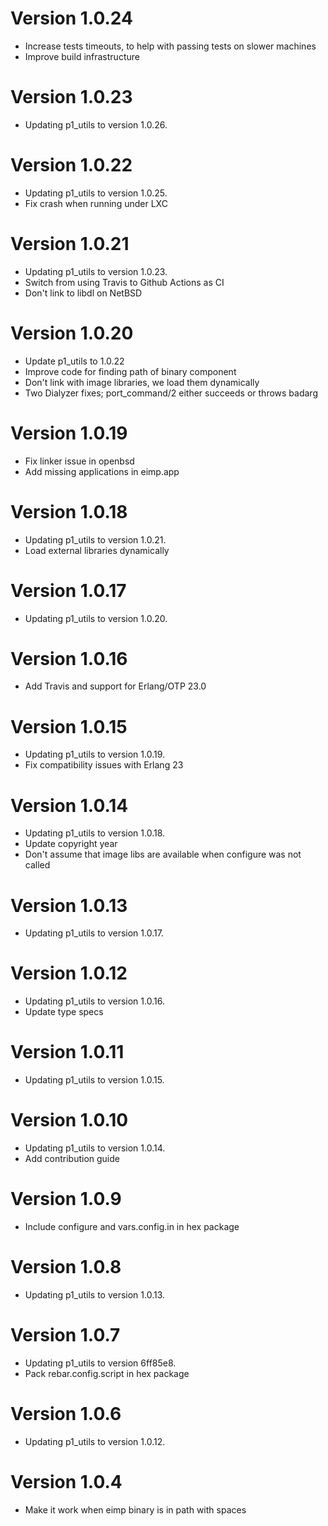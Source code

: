 # Version 1.0.24

* Increase tests timeouts, to help with passing tests on slower machines
* Improve build infrastructure

# Version 1.0.23

* Updating p1_utils to version 1.0.26.

# Version 1.0.22

* Updating p1_utils to version 1.0.25.
* Fix crash when running under LXC

# Version 1.0.21

* Updating p1_utils to version 1.0.23.
* Switch from using Travis to Github Actions as CI
* Don't link to libdl on NetBSD

# Version 1.0.20

* Update p1_utils to 1.0.22
* Improve code for finding path of binary component
* Don't link with image libraries, we load them dynamically
* Two Dialyzer fixes; port_command/2 either succeeds or throws badarg

# Version 1.0.19

* Fix linker issue in openbsd
* Add missing applications in eimp.app

# Version 1.0.18

* Updating p1_utils to version 1.0.21.
* Load external libraries dynamically

# Version 1.0.17

* Updating p1_utils to version 1.0.20.

# Version 1.0.16

* Add Travis and support for Erlang/OTP 23.0

# Version 1.0.15

* Updating p1_utils to version 1.0.19.
* Fix compatibility issues with Erlang 23

# Version 1.0.14

* Updating p1_utils to version 1.0.18.
* Update copyright year
* Don't assume that image libs are available when configure was not called

# Version 1.0.13

* Updating p1_utils to version 1.0.17.

# Version 1.0.12

* Updating p1_utils to version 1.0.16.
* Update type specs

# Version 1.0.11

* Updating p1_utils to version 1.0.15.

# Version 1.0.10

* Updating p1_utils to version 1.0.14.
* Add contribution guide

# Version 1.0.9

* Include configure and vars.config.in in hex package

# Version 1.0.8

* Updating p1_utils to version 1.0.13.

# Version 1.0.7

* Updating p1_utils to version 6ff85e8.
* Pack rebar.config.script in hex package

# Version 1.0.6

* Updating p1_utils to version 1.0.12.

# Version 1.0.4

* Make it work when eimp binary is in path with spaces

